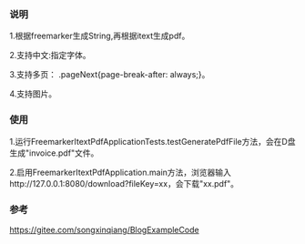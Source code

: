 ### 说明
1.根据freemarker生成String,再根据itext生成pdf。

2.支持中文:指定字体。

3.支持多页： .pageNext{page-break-after: always;}。

4.支持图片。

### 使用
1.运行FreemarkerItextPdfApplicationTests.testGeneratePdfFile方法，会在D盘生成"invoice.pdf"文件。

2.启用FreemarkerItextPdfApplication.main方法，浏览器输入http://127.0.0.1:8080/download?fileKey=xx，会下载"xx.pdf"。

### 参考
https://gitee.com/songxinqiang/BlogExampleCode
